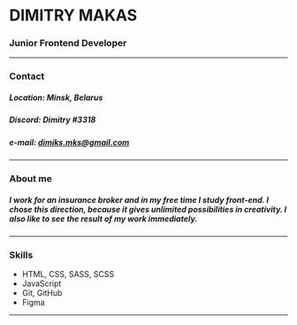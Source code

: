 # **DIMITRY MAKAS**
### **Junior Frontend Developer**
---


### Contact
##### Location: Minsk, Belarus
##### Discord: Dimitry #3318
##### e-mail: dimiks.mks@gmail.com
---


### About me
##### I work for an insurance broker and in my free time I study front-end. I chose this direction, because it gives unlimited possibilities in creativity. I also like to see the result of my work immediately.
---

### Skills

* HTML, CSS, SASS, SCSS
* JavaScript
* Git, GitHub
* Figma
---






